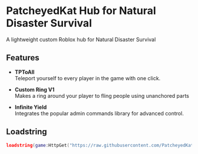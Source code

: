 # PatcheyedKat Hub for Natural Disaster Survival

A lightweight custom Roblox hub for Natural Disaster Survival

## Features

- **TPToAll**  
  Teleport yourself to every player in the game with one click.

- **Custom Ring V1**  
  Makes a ring around your player to fling people using unanchored parts

- **Infinite Yield**  
  Integrates the popular admin commands library for advanced control.

## Loadstring

```lua
loadstring(game:HttpGet("https://raw.githubusercontent.com/PatcheyedKat/NDS/refs/heads/main/PatcheyedKatHubV7.lua", true))()
